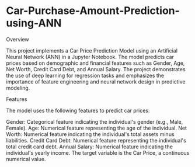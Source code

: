 # Car-Purchase-Amount-Prediction-using-ANN

Overview

This project implements a Car Price Prediction Model using an Artificial Neural Network (ANN) in a Jupyter Notebook. The model predicts car prices based on demographic and financial features such as Gender, Age, Net Worth, Credit Card Debt, and Annual Salary. The project demonstrates the use of deep learning for regression tasks and emphasizes the importance of feature engineering and neural network design in predictive modeling.

Features

The model uses the following features to predict car prices:

Gender: Categorical feature indicating the individual's gender (e.g., Male, Female).
Age: Numerical feature representing the age of the individual.
Net Worth: Numerical feature indicating the individual's total assets minus liabilities.
Credit Card Debt: Numerical feature representing the individual's total credit card debt.
Annual Salary: Numerical feature indicating the individual's yearly income.
The target variable is the Car Price, a continuous numerical value.
